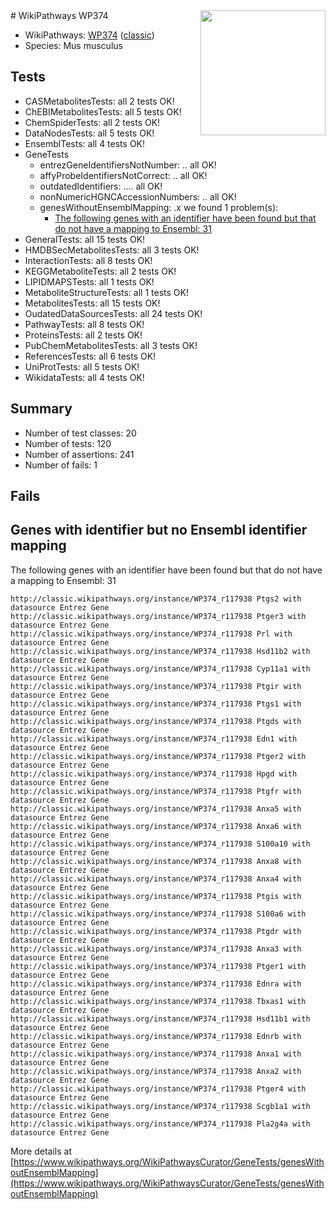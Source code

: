 <img style="float: right; width: 200px" src="https://upload.wikimedia.org/wikipedia/commons/thumb/8/83/Wplogo_with_text_500.png/640px-Wplogo_with_text_500.png" />
# WikiPathways WP374

* WikiPathways: [WP374](https://wikipathways.org/pathways/WP374) ([classic](https://classic.wikipathways.org/instance/WP374))
* Species: Mus musculus
## Tests
* CASMetabolitesTests: all 2 tests OK!
* ChEBIMetabolitesTests: all 5 tests OK!
* ChemSpiderTests: all 2 tests OK!
* DataNodesTests: all 5 tests OK!
* EnsemblTests: all 4 tests OK!
* GeneTests
    * entrezGeneIdentifiersNotNumber: .. all OK!
    * affyProbeIdentifiersNotCorrect: .. all OK!
    * outdatedIdentifiers: .... all OK!
    * nonNumericHGNCAccessionNumbers: .. all OK!
    * genesWithoutEnsemblMapping: .x we found 1 problem(s):
        * [The following genes with an identifier have been found but that do not have a mapping to Ensembl: 31](#c4e5434c)
* GeneralTests: all 15 tests OK!
* HMDBSecMetabolitesTests: all 3 tests OK!
* InteractionTests: all 8 tests OK!
* KEGGMetaboliteTests: all 2 tests OK!
* LIPIDMAPSTests: all 1 tests OK!
* MetaboliteStructureTests: all 1 tests OK!
* MetabolitesTests: all 15 tests OK!
* OudatedDataSourcesTests: all 24 tests OK!
* PathwayTests: all 8 tests OK!
* ProteinsTests: all 2 tests OK!
* PubChemMetabolitesTests: all 3 tests OK!
* ReferencesTests: all 6 tests OK!
* UniProtTests: all 5 tests OK!
* WikidataTests: all 4 tests OK!


## Summary

* Number of test classes: 20
* Number of tests: 120
* Number of assertions: 241
* Number of fails: 1

## Fails

<a name="c4e5434c" />

## Genes with identifier but no Ensembl identifier mapping

The following genes with an identifier have been found but that do not have a mapping to Ensembl: 31
```
http://classic.wikipathways.org/instance/WP374_r117938 Ptgs2 with datasource Entrez Gene
http://classic.wikipathways.org/instance/WP374_r117938 Ptger3 with datasource Entrez Gene
http://classic.wikipathways.org/instance/WP374_r117938 Prl with datasource Entrez Gene
http://classic.wikipathways.org/instance/WP374_r117938 Hsd11b2 with datasource Entrez Gene
http://classic.wikipathways.org/instance/WP374_r117938 Cyp11a1 with datasource Entrez Gene
http://classic.wikipathways.org/instance/WP374_r117938 Ptgir with datasource Entrez Gene
http://classic.wikipathways.org/instance/WP374_r117938 Ptgs1 with datasource Entrez Gene
http://classic.wikipathways.org/instance/WP374_r117938 Ptgds with datasource Entrez Gene
http://classic.wikipathways.org/instance/WP374_r117938 Edn1 with datasource Entrez Gene
http://classic.wikipathways.org/instance/WP374_r117938 Ptger2 with datasource Entrez Gene
http://classic.wikipathways.org/instance/WP374_r117938 Hpgd with datasource Entrez Gene
http://classic.wikipathways.org/instance/WP374_r117938 Ptgfr with datasource Entrez Gene
http://classic.wikipathways.org/instance/WP374_r117938 Anxa5 with datasource Entrez Gene
http://classic.wikipathways.org/instance/WP374_r117938 Anxa6 with datasource Entrez Gene
http://classic.wikipathways.org/instance/WP374_r117938 S100a10 with datasource Entrez Gene
http://classic.wikipathways.org/instance/WP374_r117938 Anxa8 with datasource Entrez Gene
http://classic.wikipathways.org/instance/WP374_r117938 Anxa4 with datasource Entrez Gene
http://classic.wikipathways.org/instance/WP374_r117938 Ptgis with datasource Entrez Gene
http://classic.wikipathways.org/instance/WP374_r117938 S100a6 with datasource Entrez Gene
http://classic.wikipathways.org/instance/WP374_r117938 Ptgdr with datasource Entrez Gene
http://classic.wikipathways.org/instance/WP374_r117938 Anxa3 with datasource Entrez Gene
http://classic.wikipathways.org/instance/WP374_r117938 Ptger1 with datasource Entrez Gene
http://classic.wikipathways.org/instance/WP374_r117938 Ednra with datasource Entrez Gene
http://classic.wikipathways.org/instance/WP374_r117938 Tbxas1 with datasource Entrez Gene
http://classic.wikipathways.org/instance/WP374_r117938 Hsd11b1 with datasource Entrez Gene
http://classic.wikipathways.org/instance/WP374_r117938 Ednrb with datasource Entrez Gene
http://classic.wikipathways.org/instance/WP374_r117938 Anxa1 with datasource Entrez Gene
http://classic.wikipathways.org/instance/WP374_r117938 Anxa2 with datasource Entrez Gene
http://classic.wikipathways.org/instance/WP374_r117938 Ptger4 with datasource Entrez Gene
http://classic.wikipathways.org/instance/WP374_r117938 Scgb1a1 with datasource Entrez Gene
http://classic.wikipathways.org/instance/WP374_r117938 Pla2g4a with datasource Entrez Gene
```

More details at [https://www.wikipathways.org/WikiPathwaysCurator/GeneTests/genesWithoutEnsemblMapping](https://www.wikipathways.org/WikiPathwaysCurator/GeneTests/genesWithoutEnsemblMapping)


